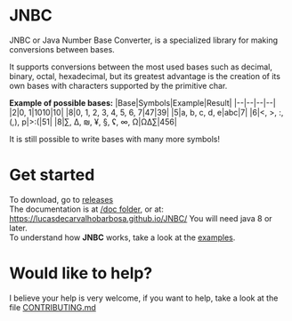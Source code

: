 # JNBC
JNBC or Java Number Base Converter, is a specialized library for making conversions between bases.  

It supports conversions between the most used bases such as decimal, binary, octal, hexadecimal, but its greatest advantage is the creation of its own bases with characters supported by the primitive char.  

__Example of possible bases:__
|Base|Symbols|Example|Result|
|--|--|--|--|
|2|0, 1|1010|10|
|8|0, 1, 2, 3, 4, 5, 6, 7|47|39|
|5|a, b, c, d, e|abc|7|
|6|<, >, :, (,), p|>:(|51|
|8|∑, ∆, ₪, ¥, §, ʢ, ∞, Ω|Ω∆∑|456|

It is still possible to write bases with many more symbols!

# Get started
To download, go to [releases](https://github.com/LucasDeCarvalhoBarbosa/JNBC/releases)  
The documentation is at [/doc folder](https://github.com/LucasDeCarvalhoBarbosa/JNBC/tree/master/docs), or at: <https://lucasdecarvalhobarbosa.github.io/JNBC/>
You will need java 8 or later.  
To understand how __JNBC__ works, take a look at the [examples](https://github.com/LucasDeCarvalhoBarbosa/JNBC/tree/master/src/Number/Base/Converter/Examples).

# Would like to help?
I believe your help is very welcome, if you want to help, take a look at the file [CONTRIBUTING.md](https://github.com/LucasDeCarvalhoBarbosa/JNBC/blob/master/CONTRIBUTING.md)
